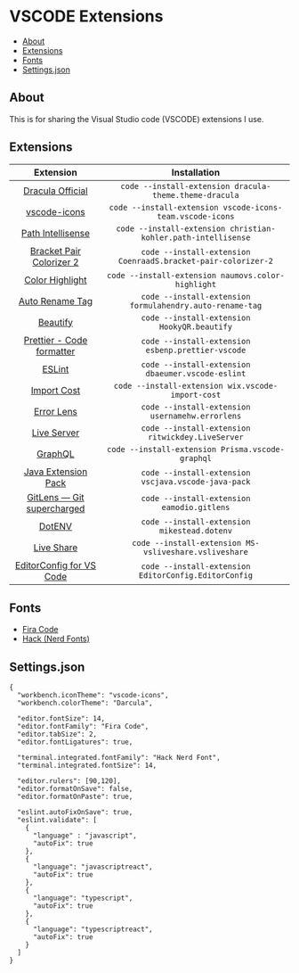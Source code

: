 # VSCODE Extensions

- [About](#about)
- [Extensions](#extensions)
- [Fonts](#fonts)
- [Settings.json](#settings.json)

## About

This is for sharing the Visual Studio code (VSCODE) extensions I use.

## Extensions

| Extension | Installation |
|:-----------------------------------------------------------------------------------------------------------------------------------------------------------:|:-------------------------------------------------------------------------------------:|
| [Dracula Official](https://marketplace.visualstudio.com/items?itemName=dracula-theme.theme-dracula) | `code --install-extension dracula-theme.theme-dracula` |
| [vscode-icons](https://marketplace.visualstudio.com/items?itemName=vscode-icons-team.vscode-icons) | `code --install-extension vscode-icons-team.vscode-icons` |
| [Path Intellisense](https://marketplace.visualstudio.com/items?itemName=christian-kohler.path-intellisense) | `code --install-extension christian-kohler.path-intellisense` |
| [Bracket Pair Colorizer 2](https://marketplace.visualstudio.com/items?itemName=CoenraadS.bracket-pair-colorizer-2) | `code --install-extension CoenraadS.bracket-pair-colorizer-2` |
| [Color Highlight](https://marketplace.visualstudio.com/items?itemName=naumovs.color-highlight) | `code --install-extension naumovs.color-highlight` |
| [Auto Rename Tag](https://marketplace.visualstudio.com/items?itemName=formulahendry.auto-rename-tag) | `code --install-extension formulahendry.auto-rename-tag` |
| [Beautify](https://marketplace.visualstudio.com/items?itemName=HookyQR.beautify) | `code --install-extension HookyQR.beautify` |
| [Prettier - Code formatter](https://marketplace.visualstudio.com/items?itemName=esbenp.prettier-vscode) | `code --install-extension esbenp.prettier-vscode` |
| [ESLint](https://marketplace.visualstudio.com/items?itemName=dbaeumer.vscode-eslint) | `code --install-extension dbaeumer.vscode-eslint` |
| [Import Cost](https://marketplace.visualstudio.com/items?itemName=wix.vscode-import-cost) | `code --install-extension wix.vscode-import-cost` |
| [Error Lens](https://marketplace.visualstudio.com/items?itemName=usernamehw.errorlens) | `code --install-extension usernamehw.errorlens` |
| [Live Server](https://marketplace.visualstudio.com/items?itemName=ritwickdey.LiveServer) | `code --install-extension ritwickdey.LiveServer` |
| [GraphQL](https://marketplace.visualstudio.com/items?itemName=Prisma.vscode-graphql) | `code --install-extension Prisma.vscode-graphql` |
| [Java Extension Pack](https://marketplace.visualstudio.com/items?itemName=vscjava.vscode-java-pack) | `code --install-extension vscjava.vscode-java-pack` |
| [GitLens — Git supercharged](https://marketplace.visualstudio.com/items?itemName=eamodio.gitlens) | `code --install-extension eamodio.gitlens` |
| [DotENV](https://marketplace.visualstudio.com/items?itemName=mikestead.dotenv) | `code --install-extension mikestead.dotenv` |
| [Live Share](https://marketplace.visualstudio.com/items?itemName=MS-vsliveshare.vsliveshare) | `code --install-extension MS-vsliveshare.vsliveshare` |
| [EditorConfig for VS Code](https://marketplace.visualstudio.com/items?itemName=EditorConfig.EditorConfig) | `code --install-extension EditorConfig.EditorConfig` |

## Fonts

* [Fira Code](https://github.com/tonsky/FiraCode/releases/download/2/FiraCode_2.zip)
* [Hack (Nerd Fonts)](https://github.com/ryanoasis/nerd-fonts/releases/download/v2.0.0/Hack.zip)

## Settings.json

```
{
  "workbench.iconTheme": "vscode-icons",
  "workbench.colorTheme": "Darcula",

  "editor.fontSize": 14,
  "editor.fontFamily": "Fira Code",
  "editor.tabSize": 2,
  "editor.fontLigatures": true,

  "terminal.integrated.fontFamily": "Hack Nerd Font",
  "terminal.integrated.fontSize": 14,

  "editor.rulers": [90,120],
  "editor.formatOnSave": false,
  "editor.formatOnPaste": true,

  "eslint.autoFixOnSave": true,
  "eslint.validate": [
    {
      "language" : "javascript",
      "autoFix": true
    },
    {
      "language": "javascriptreact",
      "autoFix": true
    },
    {
      "language": "typescript",
      "autoFix": true
    },
    {
      "language": "typescriptreact",
      "autoFix": true
    }
  ]
}
```
